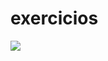 # exercicios
[<img src="https://api.travis-ci.org/keslleylima/construcao.svg?branch=master">](https://travis-ci.org/keslleylima/construcao)
